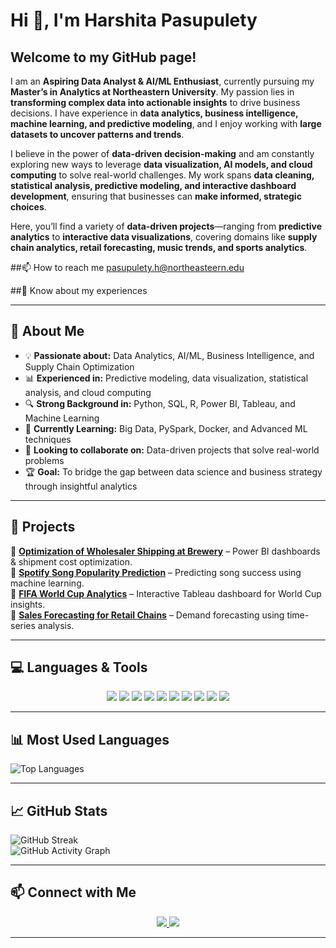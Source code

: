 # Hi 👋, I'm Harshita Pasupulety  

## Welcome to my GitHub page!  

I am an **Aspiring Data Analyst & AI/ML Enthusiast**, currently pursuing my **Master’s in Analytics at Northeastern University**. My passion lies in **transforming complex data into actionable insights** to drive business decisions. I have experience in **data analytics, business intelligence, machine learning, and predictive modeling**, and I enjoy working with **large datasets to uncover patterns and trends**.  

I believe in the power of **data-driven decision-making** and am constantly exploring new ways to leverage **data visualization, AI models, and cloud computing** to solve real-world challenges. My work spans **data cleaning, statistical analysis, predictive modeling, and interactive dashboard development**, ensuring that businesses can **make informed, strategic choices**.  

Here, you’ll find a variety of **data-driven projects**—ranging from **predictive analytics** to **interactive data visualizations**, covering domains like **supply chain analytics, retail forecasting, music trends, and sports analytics**.  

##📫 How to reach me pasupulety.h@northeasteern.edu

##📄 Know about my experiences 



---

## 🔹 About Me  
- 💡 **Passionate about:** Data Analytics, AI/ML, Business Intelligence, and Supply Chain Optimization  
- 📊 **Experienced in:** Predictive modeling, data visualization, statistical analysis, and cloud computing  
- 🔍 **Strong Background in:** Python, SQL, R, Power BI, Tableau, and Machine Learning  
- 🌱 **Currently Learning:** Big Data, PySpark, Docker, and Advanced ML techniques  
- 🤝 **Looking to collaborate on:** Data-driven projects that solve real-world problems  
- 🏆 **Goal:** To bridge the gap between data science and business strategy through insightful analytics  

---

## 📌 **Projects**  
🔹 **[Optimization of Wholesaler Shipping at Brewery](#)** – Power BI dashboards & shipment cost optimization.  
🔹 **[Spotify Song Popularity Prediction](#)** – Predicting song success using machine learning.  
🔹 **[FIFA World Cup Analytics](#)** – Interactive Tableau dashboard for World Cup insights.  
🔹 **[Sales Forecasting for Retail Chains](#)** – Demand forecasting using time-series analysis.  

---

## 💻 **Languages & Tools**  

<p align="center">
  <img src="https://img.shields.io/badge/Python-3776AB?style=for-the-badge&logo=python&logoColor=white" />
  <img src="https://img.shields.io/badge/SQL-4479A1?style=for-the-badge&logo=postgresql&logoColor=white" />
  <img src="https://img.shields.io/badge/R-276DC3?style=for-the-badge&logo=r&logoColor=white" />
  <img src="https://img.shields.io/badge/Power%20BI-F2C811?style=for-the-badge&logo=power-bi&logoColor=black" />
  <img src="https://img.shields.io/badge/Tableau-E97627?style=for-the-badge&logo=tableau&logoColor=white" />
  <img src="https://img.shields.io/badge/AWS-232F3E?style=for-the-badge&logo=amazonaws&logoColor=white" />
  <img src="https://img.shields.io/badge/GCP-4285F4?style=for-the-badge&logo=googlecloud&logoColor=white" />
  <img src="https://img.shields.io/badge/Docker-2496ED?style=for-the-badge&logo=docker&logoColor=white" />
  <img src="https://img.shields.io/badge/Scikit%20Learn-F7931E?style=for-the-badge&logo=scikitlearn&logoColor=white" />
  <img src="https://img.shields.io/badge/TensorFlow-FF6F00?style=for-the-badge&logo=tensorflow&logoColor=white" />
</p>

---

## 📊 **Most Used Languages**  
![Top Languages](https://github-readme-stats.vercel.app/api/top-langs/?username=pasupuletY&layout=compact&theme=github-dark)

---

## 📈 **GitHub Stats**  
![GitHub Streak](https://github-readme-streak-stats.herokuapp.com/?user=pasupuletY&theme=github-dark)  
![GitHub Activity Graph](https://github-readme-activity-graph.vercel.app/graph?username=pasupuletY&theme=github-dark)  

---

## 📫 **Connect with Me**  
<p align="center">
  <a href="https://www.linkedin.com/in/harshita-pasupulety/">
    <img src="https://img.shields.io/badge/LinkedIn-0077B5?style=for-the-badge&logo=linkedin&logoColor=white" />
  </a>
  <a href="https://yourwebsite.com/">
    <img src="https://img.shields.io/badge/Portfolio-000000?style=for-the-badge&logo=About.me&logoColor=white" />
  </a>
  
</p>

---

